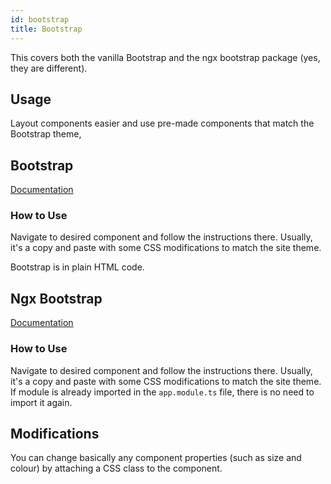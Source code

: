 ```yaml
---
id: bootstrap
title: Bootstrap
---
```


This covers both the vanilla Bootstrap and the ngx bootstrap package (yes, they are different).

## Usage

Layout components easier and use pre-made components that match the Bootstrap theme,

## Bootstrap

[Documentation](https://getbootstrap.com/)

### How to Use

Navigate to desired component and follow the instructions there. Usually, it's a copy and paste with some CSS modifications to match the site theme.

Bootstrap is in plain HTML code.

## Ngx Bootstrap

[Documentation](https://valor-software.com/ngx-bootstrap/#/documentation#getting-started)

### How to Use

Navigate to desired component and follow the instructions there. Usually, it's a copy and paste with some CSS modifications to match the site theme. If module is already imported in the `app.module.ts` file, there is no need to import it again.

## Modifications

You can change basically any component properties (such as size and colour) by attaching a CSS class to the component.
